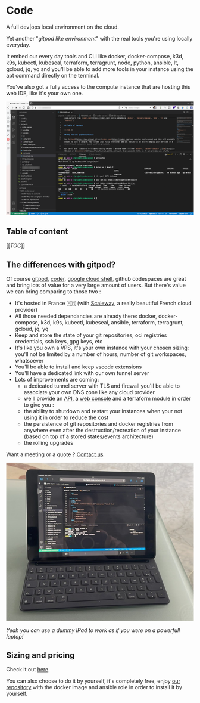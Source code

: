 # Code

A full dev|ops local environment on the cloud.

Yet another "_gitpod like environment_" with the real tools you're using locally everyday. 

It embed our every day tools and CLI like docker, docker-compose, k3d, k9s, kubectl, kubeseal, terraform, terragrunt, node, python, ansible, lt, gcloud, jq, yq and you'll be able to add more tools in your instance using the apt command directly on the terminal.

You've also got a fully access to the compute instance that are hosting this web IDE, like it's your own one.

![code](./img/code.png)

## Table of content

[[_TOC_]]

## The differences with gitpod?

Of course [gitpod](https://www.gitpod.io), [coder](https://coder.com), [google cloud shell](https://cloud.google.com/shell), github codespaces are great and bring lots of value for a very large amount of users. But there's value we can bring comparing to those two :

* It's hosted in France 🇫🇷 (with [Scaleway](https://www.scaleway.com), a really beautiful French cloud provider)
* All those needed dependancies are already there: docker, docker-compose, k3d, k9s, kubectl, kubeseal, ansible, terraform, terragrunt, gcloud, jq, yq 
* Keep and store the state of your git repositories, oci registries credentials, ssh keys, gpg keys, etc
* It's like you own a VPS, it's your own instance with your chosen sizing: you'll not be limited by a number of hours, number of git workspaces, whatsoever 
* You'll be able to install and keep vscode extensions
* You'll have a dedicated link with our own tunnel server
* Lots of improvements are coming:  
  * a dedicated tunnel server with TLS and firewall you'll be able to associate your own DNS zone like any cloud provider
  * we'll provide an [API](https://cloud-api.comwork.io), a [web console](https://cloud.comwork.io) and a terraform module in order to give you : 
  * the ability to shutdown and restart your instances when your not using it in order to reduce the cost
  * the persistence of git repositories and docker registries from anywhere even after the destruction/recreation of your instance (based on top of a stored states/events architecture)
  * the rolling upgrades

Want a meeting or a quote ? [Contact us](https://calendly.com/idriss-neumann/intro-comwork-cloud)

![ipad](./img/ipad-code.jpeg)

_Yeah you can use a dummy IPad to work as if you were on a powerfull laptop!_

## Sizing and pricing

Check it out [here](./sizing_pricing.md).

You can also choose to do it by yourself, it's completely free, enjoy [our repository](https://gitlab.comwork.io/oss/ansible-iac/code-server) with the docker image and ansible role in order to install it by yourself.
